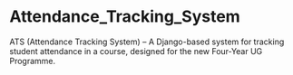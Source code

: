 # Attendance_Tracking_System
 ATS (Attendance Tracking System) – A Django-based system for tracking student attendance in a course, designed for the new Four-Year UG Programme.

